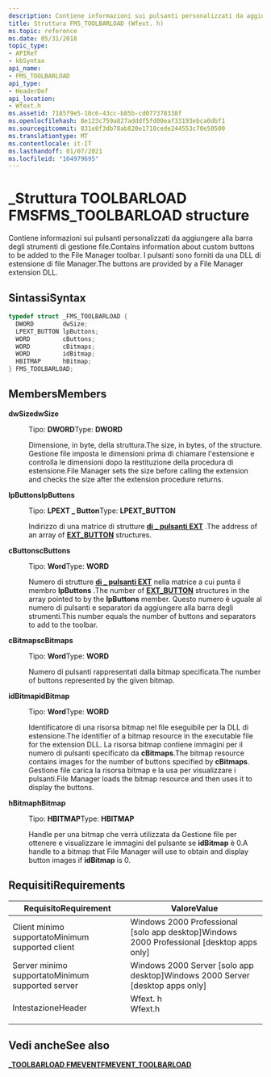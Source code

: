 ```yaml
---
description: Contiene informazioni sui pulsanti personalizzati da aggiungere alla barra degli strumenti di gestione file. I pulsanti sono forniti da una DLL di estensione di file Manager.
title: Struttura FMS_TOOLBARLOAD (Wfext. h)
ms.topic: reference
ms.date: 05/31/2018
topic_type:
- APIRef
- kbSyntax
api_name:
- FMS_TOOLBARLOAD
api_type:
- HeaderDef
api_location:
- Wfext.h
ms.assetid: 7185f9e5-10c6-43cc-b85b-cd077378338f
ms.openlocfilehash: 8e123c759a827adddf5fd00eaf33193ebca0dbf1
ms.sourcegitcommit: 831e8f3db78ab820e1710cede244553c70e50500
ms.translationtype: MT
ms.contentlocale: it-IT
ms.lasthandoff: 01/07/2021
ms.locfileid: "104979695"
---
```

# <a name="fms_toolbarload-structure"></a><span data-ttu-id="bb5db-104">\_Struttura TOOLBARLOAD FMS</span><span class="sxs-lookup"><span data-stu-id="bb5db-104">FMS\_TOOLBARLOAD structure</span></span>

<span data-ttu-id="bb5db-105">Contiene informazioni sui pulsanti personalizzati da aggiungere alla barra degli strumenti di gestione file.</span><span class="sxs-lookup"><span data-stu-id="bb5db-105">Contains information about custom buttons to be added to the File Manager toolbar.</span></span> <span data-ttu-id="bb5db-106">I pulsanti sono forniti da una DLL di estensione di file Manager.</span><span class="sxs-lookup"><span data-stu-id="bb5db-106">The buttons are provided by a File Manager extension DLL.</span></span>

## <a name="syntax"></a><span data-ttu-id="bb5db-107">Sintassi</span><span class="sxs-lookup"><span data-stu-id="bb5db-107">Syntax</span></span>


```C++
typedef struct _FMS_TOOLBARLOAD {
  DWORD        dwSize;
  LPEXT_BUTTON lpButtons;
  WORD         cButtons;
  WORD         cBitmaps;
  WORD         idBitmap;
  HBITMAP      hBitmap;
} FMS_TOOLBARLOAD;
```



## <a name="members"></a><span data-ttu-id="bb5db-108">Members</span><span class="sxs-lookup"><span data-stu-id="bb5db-108">Members</span></span>

<dl> <dt>

<span data-ttu-id="bb5db-109">**dwSize**</span><span class="sxs-lookup"><span data-stu-id="bb5db-109">**dwSize**</span></span>
</dt> <dd>

<span data-ttu-id="bb5db-110">Tipo: **DWORD**</span><span class="sxs-lookup"><span data-stu-id="bb5db-110">Type: **DWORD**</span></span>

</dd> <dd>

<span data-ttu-id="bb5db-111">Dimensione, in byte, della struttura.</span><span class="sxs-lookup"><span data-stu-id="bb5db-111">The size, in bytes, of the structure.</span></span> <span data-ttu-id="bb5db-112">Gestione file imposta le dimensioni prima di chiamare l'estensione e controlla le dimensioni dopo la restituzione della procedura di estensione.</span><span class="sxs-lookup"><span data-stu-id="bb5db-112">File Manager sets the size before calling the extension and checks the size after the extension procedure returns.</span></span>

</dd> <dt>

<span data-ttu-id="bb5db-113">**lpButtons**</span><span class="sxs-lookup"><span data-stu-id="bb5db-113">**lpButtons**</span></span>
</dt> <dd>

<span data-ttu-id="bb5db-114">Tipo: **LPEXT \_ Button**</span><span class="sxs-lookup"><span data-stu-id="bb5db-114">Type: **LPEXT\_BUTTON**</span></span>

</dd> <dd>

<span data-ttu-id="bb5db-115">Indirizzo di una matrice di strutture [**di \_ pulsanti EXT**](ext-button.md) .</span><span class="sxs-lookup"><span data-stu-id="bb5db-115">The address of an array of [**EXT\_BUTTON**](ext-button.md) structures.</span></span>

</dd> <dt>

<span data-ttu-id="bb5db-116">**cButtons**</span><span class="sxs-lookup"><span data-stu-id="bb5db-116">**cButtons**</span></span>
</dt> <dd>

<span data-ttu-id="bb5db-117">Tipo: **Word**</span><span class="sxs-lookup"><span data-stu-id="bb5db-117">Type: **WORD**</span></span>

</dd> <dd>

<span data-ttu-id="bb5db-118">Numero di strutture [**di \_ pulsanti EXT**](ext-button.md) nella matrice a cui punta il membro **lpButtons** .</span><span class="sxs-lookup"><span data-stu-id="bb5db-118">The number of [**EXT\_BUTTON**](ext-button.md) structures in the array pointed to by the **lpButtons** member.</span></span> <span data-ttu-id="bb5db-119">Questo numero è uguale al numero di pulsanti e separatori da aggiungere alla barra degli strumenti.</span><span class="sxs-lookup"><span data-stu-id="bb5db-119">This number equals the number of buttons and separators to add to the toolbar.</span></span>

</dd> <dt>

<span data-ttu-id="bb5db-120">**cBitmaps**</span><span class="sxs-lookup"><span data-stu-id="bb5db-120">**cBitmaps**</span></span>
</dt> <dd>

<span data-ttu-id="bb5db-121">Tipo: **Word**</span><span class="sxs-lookup"><span data-stu-id="bb5db-121">Type: **WORD**</span></span>

</dd> <dd>

<span data-ttu-id="bb5db-122">Numero di pulsanti rappresentati dalla bitmap specificata.</span><span class="sxs-lookup"><span data-stu-id="bb5db-122">The number of buttons represented by the given bitmap.</span></span>

</dd> <dt>

<span data-ttu-id="bb5db-123">**idBitmap**</span><span class="sxs-lookup"><span data-stu-id="bb5db-123">**idBitmap**</span></span>
</dt> <dd>

<span data-ttu-id="bb5db-124">Tipo: **Word**</span><span class="sxs-lookup"><span data-stu-id="bb5db-124">Type: **WORD**</span></span>

</dd> <dd>

<span data-ttu-id="bb5db-125">Identificatore di una risorsa bitmap nel file eseguibile per la DLL di estensione.</span><span class="sxs-lookup"><span data-stu-id="bb5db-125">The identifier of a bitmap resource in the executable file for the extension DLL.</span></span> <span data-ttu-id="bb5db-126">La risorsa bitmap contiene immagini per il numero di pulsanti specificato da **cBitmaps**.</span><span class="sxs-lookup"><span data-stu-id="bb5db-126">The bitmap resource contains images for the number of buttons specified by **cBitmaps**.</span></span> <span data-ttu-id="bb5db-127">Gestione file carica la risorsa bitmap e la usa per visualizzare i pulsanti.</span><span class="sxs-lookup"><span data-stu-id="bb5db-127">File Manager loads the bitmap resource and then uses it to display the buttons.</span></span>

</dd> <dt>

<span data-ttu-id="bb5db-128">**hBitmap**</span><span class="sxs-lookup"><span data-stu-id="bb5db-128">**hBitmap**</span></span>
</dt> <dd>

<span data-ttu-id="bb5db-129">Tipo: **HBITMAP**</span><span class="sxs-lookup"><span data-stu-id="bb5db-129">Type: **HBITMAP**</span></span>

</dd> <dd>

<span data-ttu-id="bb5db-130">Handle per una bitmap che verrà utilizzata da Gestione file per ottenere e visualizzare le immagini del pulsante se **idBitmap** è 0.</span><span class="sxs-lookup"><span data-stu-id="bb5db-130">A handle to a bitmap that File Manager will use to obtain and display button images if **idBitmap** is 0.</span></span>

</dd> </dl>

## <a name="requirements"></a><span data-ttu-id="bb5db-131">Requisiti</span><span class="sxs-lookup"><span data-stu-id="bb5db-131">Requirements</span></span>



| <span data-ttu-id="bb5db-132">Requisito</span><span class="sxs-lookup"><span data-stu-id="bb5db-132">Requirement</span></span> | <span data-ttu-id="bb5db-133">Valore</span><span class="sxs-lookup"><span data-stu-id="bb5db-133">Value</span></span> |
|-------------------------------------|------------------------------------------------------------------------------------|
| <span data-ttu-id="bb5db-134">Client minimo supportato</span><span class="sxs-lookup"><span data-stu-id="bb5db-134">Minimum supported client</span></span><br/> | <span data-ttu-id="bb5db-135">Windows 2000 Professional \[solo app desktop\]</span><span class="sxs-lookup"><span data-stu-id="bb5db-135">Windows 2000 Professional \[desktop apps only\]</span></span><br/>                         |
| <span data-ttu-id="bb5db-136">Server minimo supportato</span><span class="sxs-lookup"><span data-stu-id="bb5db-136">Minimum supported server</span></span><br/> | <span data-ttu-id="bb5db-137">Windows 2000 Server \[solo app desktop\]</span><span class="sxs-lookup"><span data-stu-id="bb5db-137">Windows 2000 Server \[desktop apps only\]</span></span><br/>                               |
| <span data-ttu-id="bb5db-138">Intestazione</span><span class="sxs-lookup"><span data-stu-id="bb5db-138">Header</span></span><br/>                   | <dl> <span data-ttu-id="bb5db-139"><dt>Wfext. h</dt></span><span class="sxs-lookup"><span data-stu-id="bb5db-139"><dt>Wfext.h</dt></span></span> </dl> |



## <a name="see-also"></a><span data-ttu-id="bb5db-140">Vedi anche</span><span class="sxs-lookup"><span data-stu-id="bb5db-140">See also</span></span>

<dl> <dt>

[<span data-ttu-id="bb5db-141">**\_TOOLBARLOAD FMEVENT**</span><span class="sxs-lookup"><span data-stu-id="bb5db-141">**FMEVENT\_TOOLBARLOAD**</span></span>](fmevent-toolbarload.md)
</dt> </dl>

 

 




